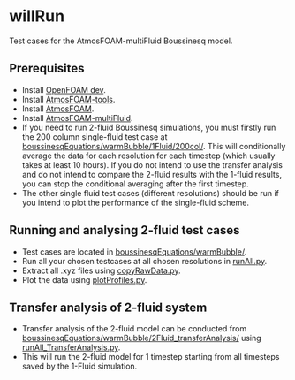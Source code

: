 # willRun
Test cases for the AtmosFOAM-multiFluid Boussinesq model.

## Prerequisites
* Install [OpenFOAM dev](https://github.com/OpenFOAM/OpenFOAM-dev).
* Install [AtmosFOAM-tools](https://github.com/AtmosFOAM/AtmosFOAM-tools/).
* Install [AtmosFOAM](https://github.com/AtmosFOAM/AtmosFOAM/).
* Install [AtmosFOAM-multiFluid](https://github.com/AtmosFOAM/AtmosFOAM-multiFluid/).
* If you need to run 2-fluid Boussinesq simulations, you must firstly run the 200 column single-fluid test case at [boussinesqEquations/warmBubble/1Fluid/200col/](boussinesqEquations/warmBubble/1Fluid/200col/). This will conditionally average the data for each resolution for each timestep (which usually takes at least 10 hours). If you do not intend to use the transfer analysis and do not intend to compare the 2-fluid results with the 1-fluid results, you can stop the conditional averaging after the first timestep.
* The other single fluid test cases (different resolutions) should be run if you intend to plot the performance of the single-fluid scheme.

## Running and analysing 2-fluid test cases
* Test cases are located in [boussinesqEquations/warmBubble/](boussinesqEquations/warmBubble/).
* Run all your chosen testcases at all chosen resolutions in [runAll.py](boussinesqEquations/warmBubble/runAll.py).
* Extract all .xyz files using [copyRawData.py](boussinesqEquations/warmBubble/copyRawData.py).
* Plot the data using [plotProfiles.py](boussinesqEquations/warmBubble/rawData/plotProfiles.py).

## Transfer analysis of 2-fluid system
* Transfer analysis of the 2-fluid model can be conducted from [boussinesqEquations/warmBubble/2Fluid_transferAnalysis/](boussinesqEquations/warmBubble/2Fluid_transferAnalysis/) using [runAll_TransferAnalysis.py](boussinesqEquations/warmBubble/2Fluid_transferAnalysis/runAll_TransferAnalysis.py).
* This will run the 2-fluid model for 1 timestep starting from all timesteps saved by the 1-Fluid simulation.
